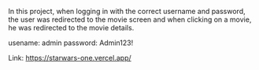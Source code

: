 In this project, when logging in with the correct username and password, the user was redirected to the movie screen and when clicking on a movie, he was redirected to the movie details.

usename: admin
password: Admin123!

Link: https://starwars-one.vercel.app/
